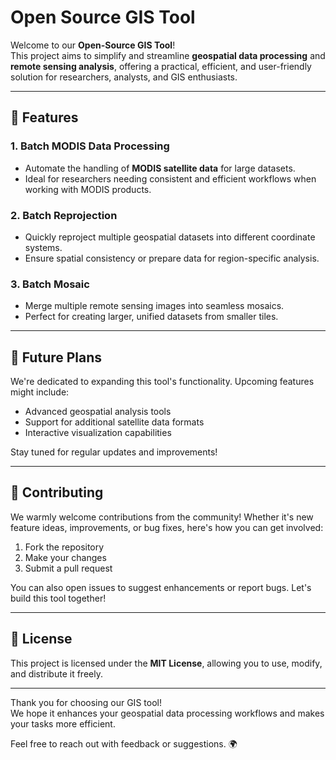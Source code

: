 # Open Source GIS Tool

Welcome to our **Open-Source GIS Tool**!  
This project aims to simplify and streamline **geospatial data processing** and **remote sensing analysis**, offering a practical, efficient, and user-friendly solution for researchers, analysts, and GIS enthusiasts.

---

## 🌟 Features

### 1. **Batch MODIS Data Processing**
- Automate the handling of **MODIS satellite data** for large datasets.  
- Ideal for researchers needing consistent and efficient workflows when working with MODIS products.

### 2. **Batch Reprojection**
- Quickly reproject multiple geospatial datasets into different coordinate systems.  
- Ensure spatial consistency or prepare data for region-specific analysis.

### 3. **Batch Mosaic**
- Merge multiple remote sensing images into seamless mosaics.  
- Perfect for creating larger, unified datasets from smaller tiles.

---

## 🚀 Future Plans

We're dedicated to expanding this tool's functionality. Upcoming features might include:  
- Advanced geospatial analysis tools  
- Support for additional satellite data formats  
- Interactive visualization capabilities  

Stay tuned for regular updates and improvements!

---

## 🤝 Contributing

We warmly welcome contributions from the community! Whether it's new feature ideas, improvements, or bug fixes, here's how you can get involved:  
1. Fork the repository  
2. Make your changes  
3. Submit a pull request  

You can also open issues to suggest enhancements or report bugs. Let's build this tool together!

---

## 📜 License

This project is licensed under the **MIT License**, allowing you to use, modify, and distribute it freely.

---

Thank you for choosing our GIS tool!  
We hope it enhances your geospatial data processing workflows and makes your tasks more efficient.  

Feel free to reach out with feedback or suggestions. 🌍
